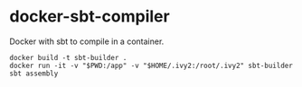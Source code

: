 # docker-sbt-compiler
Docker with sbt to compile in a container. 

```
docker build -t sbt-builder .
docker run -it -v "$PWD:/app" -v "$HOME/.ivy2:/root/.ivy2" sbt-builder sbt assembly
```
